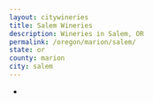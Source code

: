 ```yaml
---
layout: citywineries
title: Salem Wineries
description: Wineries in Salem, OR
permalink: /oregon/marion/salem/
state: or
county: marion
city: salem
---
```

-
